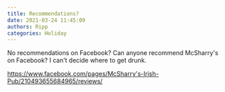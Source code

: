 ```yaml
---
title: Recommendations?
date: 2021-03-24 11:45:09
authors: Ripp
categories: Holiday
---
```


 No recommendations on Facebook?  Can anyone recommend McSharry's on Facebook? I can't decide where to get drunk.

https://www.facebook.com/pages/McSharry's-Irish-Pub/210493655684965/reviews/